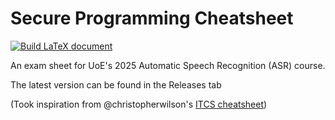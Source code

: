 # Secure Programming Cheatsheet

[![Build LaTeX document](https://github.com/nkdem/ASR-cheatsheet/actions/workflows/main.yml/badge.svg)](https://github.com/nkdem/ASR-cheatsheet/actions/workflows/main.yml)

An exam sheet for UoE's 2025 Automatic Speech Recognition (ASR) course.

The latest version can be found in the Releases tab 


(Took inspiration from @christopherwilson's [ITCS cheatsheet](https://github.com/christopherwilson/itcs-cheatsheet))